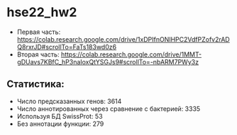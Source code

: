 # hse22_hw2

- Первая часть: https://colab.research.google.com/drive/1xDPIfnONIHPC2VdfPZofv2rADQ8rxrJD#scrollTo=FaTs183wd0z6
- Вторая часть: https://colab.research.google.com/drive/1MMT-gDUavs7KBfC_hP3naIoxQtYSGJs9#scrollTo=-nbARM7PWy3z

## Статистика:

- Число предсказанных генов: 3614
- Число аннотированных через сравнение с бактерией: 3335
- Используя БД SwissProt: 53
- Без аннотации функции: 279